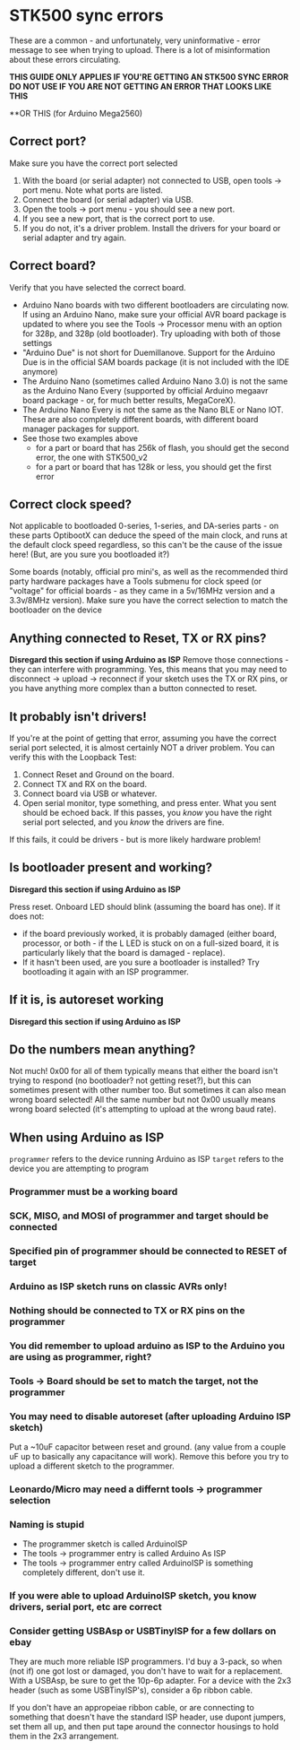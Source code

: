 # STK500 sync errors
These are a common - and unfortunately, very uninformative - error message to see when trying to upload. There is a lot of misinformation about these errors circulating. 

**THIS GUIDE ONLY APPLIES IF YOU'RE GETTING AN STK500 SYNC ERROR**
**DO NOT USE IF YOU ARE NOT GETTING AN ERROR THAT LOOKS LIKE THIS**

**OR THIS (for Arduino Mega2560)


## Correct port?
Make sure you have the correct port selected
1. With the board (or serial adapter) not connected to USB, open tools -> port menu. Note what ports are listed. 
2. Connect the board (or serial adapter) via USB.
3. Open the tools -> port menu - you should see a new port. 
4. If you see a new port, that is the correct port to use. 
5. If you do not, it's a driver problem. Install the drivers for your board or serial adapter and try again.

## Correct board?
Verify that you have selected the correct board.
* Arduino Nano boards with two different bootloaders are circulating now. If using an Arduino Nano, make sure your official AVR board package is updated to where you see the Tools -> Processor menu with an option for 328p, and 328p (old bootloader). Try uploading with both of those settings
* "Arduino Due" is not short for Duemillanove. Support for the Arduino Due is in the official SAM boards package (it is not included with the IDE anymore)
* The Arduino Nano (sometimes called Arduino Nano 3.0) is not the same as the Arduino Nano Every (supported by official Arduino megaavr board package - or, for much better results, MegaCoreX). 
* The Arduino Nano Every is not the same as the Nano BLE or Nano IOT. These are also completely different boards, with different board manager packages for support.
* See those two examples above
  * for a part or board that has 256k of flash, you should get the second error, the one with STK500_v2
  * for a part or board that has 128k or less, you should get the first error

## Correct clock speed?
Not applicable to bootloaded 0-series, 1-series, and DA-series parts - on these parts OptibootX can deduce the speed of the main clock, and runs at the default clock speed regardless, so this can't be the cause of the issue here! (But, are you sure you bootloaded it?)

Some boards (notably, official pro mini's, as well as the recommended third party hardware packages have a Tools submenu for clock speed (or "voltage" for official boards - as they came in a 5v/16MHz version and a 3.3v/8MHz version). Make sure you have the correct selection to match the bootloader on the device 


## Anything connected to Reset, TX or RX pins?
**Disregard this section if using Arduino as ISP**
Remove those connections - they can interfere with programming. Yes, this means that you may need to disconnect -> upload -> reconnect if your sketch uses the TX or RX pins, or you have anything more complex than a button connected to reset.


## It probably isn't drivers!
If you're at the point of getting that error, assuming you have the correct serial port selected, it is almost certainly NOT a driver problem. You can verify this with the Loopback Test:
1. Connect Reset and Ground on the board.
2. Connect TX and RX on the board.
3. Connect board via USB or whatever.
4. Open serial monitor, type something, and press enter. What you sent should be echoed back. 
If this passes, you *know* you have the right serial port selected, and you *know* the drivers are fine. 

If this fails, it could be drivers - but is more likely hardware problem!

## Is bootloader present and working?
**Disregard this section if using Arduino as ISP**

Press reset. Onboard LED should blink (assuming the board has one). If it does not:
* if the board previously worked, it is probably damaged (either board, processor, or both - if the L LED is stuck on on a full-sized board, it is particularly likely that the board is damaged - replace). 
* If it hasn't been used, are you sure a bootloader is installed? Try bootloading it again with an ISP programmer. 

## If it is, is autoreset working
**Disregard this section if using Arduino as ISP**

## Do the numbers mean anything?
Not much! 0x00 for all of them typically means that either the board isn't trying to respond (no bootloader? not getting reset?), but this can sometimes present with other number too. But sometimes it can also mean wrong board selected! All the same number but not 0x00 usually means wrong board selected (it's attempting to upload at the wrong baud rate). 

## When using Arduino as ISP
`programmer` refers to the device running Arduino as ISP
`target` refers to the device you are attempting to program

### Programmer must be a working board
### SCK, MISO, and MOSI of programmer and target should be connected 
### Specified pin of programmer should be connected to RESET of target
### Arduino as ISP sketch runs on classic AVRs only!
### Nothing should be connected to TX or RX pins on the programmer
### You did remember to upload arduino as ISP to the Arduino you are using as programmer, right?
### Tools -> Board should be set to match the target, not the programmer
### You may need to disable autoreset (after uploading Arduino ISP sketch) 
Put a ~10uF capacitor between reset and ground. (any value from a couple uF up to basically any capacitance will work). Remove this before you try to upload a different sketch to the programmer.
### Leonardo/Micro may need a differnt tools -> programmer selection
### Naming is stupid
* The programmer sketch is called ArduinoISP
* The tools -> programmer entry is called Arduino As ISP
* The tools -> programmer entry called ArduinoISP is something completely different, don't use it.
### If you were able to upload ArduinoISP sketch, you know drivers, serial port, etc are correct
### Consider getting USBAsp or USBTinyISP for a few dollars on ebay
They are much more reliable ISP programmers. I'd buy a 3-pack, so when (not if) one got lost or damaged, you don't have to wait for a replacement. With a USBAsp, be sure to get the 10p-6p adapter. For a device with the 2x3 header (such as some USBTinyISP's), consider a 6p ribbon cable. 

If you don't have an appropeiae ribbon cable, or are connecting to something that doesn't have the standard ISP header, use dupont jumpers, set them all up, and then put tape around the connector housings to hold them in the 2x3 arrangement.
